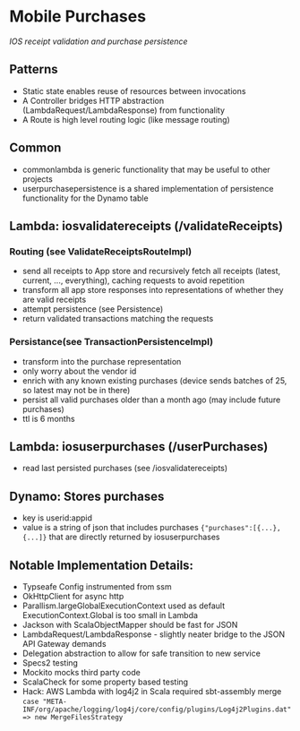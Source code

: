 # Mobile Purchases
_IOS receipt validation and purchase persistence_

## Patterns
* Static state enables reuse of resources between invocations
* A Controller bridges HTTP abstraction (LambdaRequest/LambdaResponse) from functionality
* A Route is high level routing logic (like message routing)
 
## Common
* commonlambda is generic functionality that may be useful to other projects
* userpurchasepersistence is a shared implementation of persistence functionality for the Dynamo table
 
## Lambda: iosvalidatereceipts (/validateReceipts)
### Routing (see ValidateReceiptsRouteImpl)
* send all receipts to App store and recursively fetch all receipts (latest, current, ..., everything), caching requests to avoid repetition
* transform all app store responses into representations of whether they are valid receipts
* attempt persistence (see Persistence)
* return validated transactions matching the requests

### Persistance(see TransactionPersistenceImpl)
* transform into the purchase representation
* only worry about the vendor id
* enrich with any known existing purchases (device sends batches of 25, so latest may not be in there)
* persist all valid purchases older than a month ago (may include future purchases)
* ttl is 6 months

## Lambda: iosuserpurchases (/userPurchases)
* read last persisted purchases (see /iosvalidatereceipts)

## Dynamo: Stores purchases
* key is userid:appid
* value is a string of json that includes purchases `{"purchases":[{...}, {...]}` that are directly returned by iosuserpurchases

## Notable Implementation Details:
* Typseafe Config instrumented from ssm
* OkHttpClient for async http
* Parallism.largeGlobalExecutionContext used as default ExecutionContext.Global is too small in Lambda
* Jackson with ScalaObjectMapper should be fast for JSON
* LambdaRequest/LambdaResponse - slightly neater bridge to the JSON API Gateway demands
* Delegation abstraction to allow for safe transition to new service
* Specs2 testing
* Mockito mocks third party code
* ScalaCheck for some property based testing
* Hack: AWS Lambda with log4j2 in Scala required sbt-assembly merge  ```case "META-INF/org/apache/logging/log4j/core/config/plugins/Log4j2Plugins.dat" => new MergeFilesStrategy``` 

